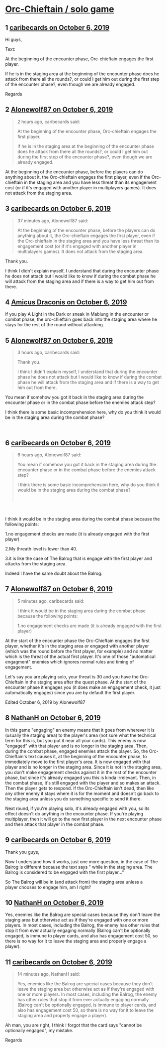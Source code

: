 # [Orc-Chieftain / solo game](https://community.fantasyflightgames.com/topic/300849-orc-chieftain-solo-game/)

## 1 [caribecards on October 6, 2019](https://community.fantasyflightgames.com/topic/300849-orc-chieftain-solo-game/?do=findComment&comment=3800434)

Hi guys,

Text:

At the beginning of the encounter phase, Orc-chieftain engages the first player.

If he is in the staging area at the beginning of the encounter phase does he attack from there all the rounds?, or could I get him out during the first step of the encounter phase?, even though we are already engaged.

Regards

## 2 [Alonewolf87 on October 6, 2019](https://community.fantasyflightgames.com/topic/300849-orc-chieftain-solo-game/?do=findComment&comment=3800447)

> 2 hours ago, caribecards said:
> 
> At the beginning of the encounter phase, Orc-chieftain engages the first player.
> 
> If he is in the staging area at the beginning of the encounter phase does he attack from there all the rounds?, or could I get him out during the first step of the encounter phase?, even though we are already engaged.

At the beginning of the encounter phase, before the players can do anything about it, the Orc-chieftain engages the first player, even if the Orc-chieftain in the staging area and you have less threat than its engagement cost (or if it's engaged with another player in multiplayers games). It does not attack from the staging area.

## 3 [caribecards on October 6, 2019](https://community.fantasyflightgames.com/topic/300849-orc-chieftain-solo-game/?do=findComment&comment=3800456)

> 37 minutes ago, Alonewolf87 said:
> 
> At the beginning of the encounter phase, before the players can do anything about it, the Orc-chieftain engages the first player, even if the Orc-chieftain in the staging area and you have less threat than its engagement cost (or if it's engaged with another player in multiplayers games). It does not attack from the staging area.

Thank you.

I think I didn't explain myself, I understand that during the encounter phase he does not attack but I would like to know if during the combat phase he will attack from the staging area and if there is a way to get him out from there.

## 4 [Amicus Draconis on October 6, 2019](https://community.fantasyflightgames.com/topic/300849-orc-chieftain-solo-game/?do=findComment&comment=3800494)

If you play A Light in the Dark or sneak in Mablung in the encounter or combat phase, the orc-chieftain goes back into the staging area where he stays for the rest of the round without attacking.

## 5 [Alonewolf87 on October 6, 2019](https://community.fantasyflightgames.com/topic/300849-orc-chieftain-solo-game/?do=findComment&comment=3800500)

> 3 hours ago, caribecards said:
> 
> Thank you.
> 
> I think I didn't explain myself, I understand that during the encounter phase he does not attack but I would like to know if during the combat phase he will attack from the staging area and if there is a way to get him out from there.

You mean if somehow you got it back in the staging area during the encounter phase or in the combat phase before the enemies attack step?

I think there is some basic incomprehension here, why do you think it would be in the staging area during the combat phase?

 

## 6 [caribecards on October 6, 2019](https://community.fantasyflightgames.com/topic/300849-orc-chieftain-solo-game/?do=findComment&comment=3800657)

> 6 hours ago, Alonewolf87 said:
> 
> You mean if somehow you got it back in the staging area during the encounter phase or in the combat phase before the enemies attack step?
> 
> I think there is some basic incomprehension here, why do you think it would be in the staging area during the combat phase?
> 
>  

 

I think it would be in the staging area during the combat phase because the following points:

1.no engagement checks are made (it is already engaged with the first player)

2.My threath level is lower than 40.

3.it is like the case of The Balrog that is engage with the first player and attacks from the staging area.

Indeed I have the same doubt about the Balrog.

## 7 [Alonewolf87 on October 6, 2019](https://community.fantasyflightgames.com/topic/300849-orc-chieftain-solo-game/?do=findComment&comment=3800662)

> 5 minutes ago, caribecards said:
> 
> I think it would be in the staging area during the combat phase because the following points:
> 
> 1.no engagement checks are made (it is already engaged with the first player)

At the start of the encounter phase the Orc-Chieftain engages the first player, whether it's in the staging area or engaged with another player (which was the round before the first player, for example) and no matter which is the threat of the actual first player. It's one of those "automatical engagment" enemies which ignores normal rules and timing of engagement.

Let's say you are playing solo, your threat is 30 and you have the Orc-Chieftain in the staging area after the quest phase. At the start of the encounter phase it engages you (it does make an engagement check, it just automatically engages) since you are by default the first player.

Edited October 6, 2019 by Alonewolf87

## 8 [NathanH on October 6, 2019](https://community.fantasyflightgames.com/topic/300849-orc-chieftain-solo-game/?do=findComment&comment=3800666)

In this game "engaging" an enemy means that it goes from wherever it is (usually the staging area) to the player's area (not sure what the technical term for this is, but you put it near all your cards). This enemy is now "engaged" with that player and is no longer in the staging area. Then, during the combat phase, engaged enemies attack the player. So, the Orc-Chieftain's text causes it, at the beginning of the encounter phase, to immediately move to the first player's area. It is now engaged with that player and is no longer in the staging area. Since it is not in the staging area, you don't make engagement checks against it in the rest of the encounter phase, but since it's already engaged you this is kinda irrelevant. Then, in the combat phase, it's still engaged with the player and so makes an attack. Then the player gets to respond. If the Orc-Chieftain isn't dead, then like any other enemy it stays where it is for the moment and doesn't go back to the staging area unless you do something specific to send it there.

Next round, if you're playing solo, it's already engaged with you, so its effect doesn't do anything in the encounter phase. If you're playing multiplayer, then it will go to the new first player in the next encounter phase and then attack that player in the combat phase.

## 9 [caribecards on October 6, 2019](https://community.fantasyflightgames.com/topic/300849-orc-chieftain-solo-game/?do=findComment&comment=3800697)

Thank you guys,

Now I understand how it works, just one more question, in the case of The Balrog is different because the text says " while in the staging area. The Balrog is considered to be engaged with the first player..."

So The Balrog will be in (and attack from) the staging area unless a player chooses to engage him, am I right?

## 10 [NathanH on October 6, 2019](https://community.fantasyflightgames.com/topic/300849-orc-chieftain-solo-game/?do=findComment&comment=3800728)

Yes, enemies like the Balrog are special cases because they don't leave the staging area but otherwise act as if they're engaged with one or more players. In most cases, including the Balrog, the enemy has other rules that stop it from ever actually engaging normally (Balrog can't be optionally engaged, is immune to player cards, and also has engagement cost 50, so there is no way for it to leave the staging area and properly engage a player).

## 11 [caribecards on October 6, 2019](https://community.fantasyflightgames.com/topic/300849-orc-chieftain-solo-game/?do=findComment&comment=3800739)

> 14 minutes ago, NathanH said:
> 
> Yes, enemies like the Balrog are special cases because they don't leave the staging area but otherwise act as if they're engaged with one or more players. In most cases, including the Balrog, the enemy has other rules that stop it from ever actually engaging normally (Balrog can't be optionally engaged, is immune to player cards, and also has engagement cost 50, so there is no way for it to leave the staging area and properly engage a player).

Ah man, you are right, I think I forgot that the card says "cannot be optionally engaged", my mistake.

Regards

